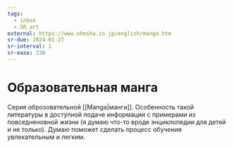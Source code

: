 ```yaml
---
tags:
  - inbox
  - SR_art
external: https://www.ohmsha.co.jp/english/manga.htm
sr-due: 2024-01-27
sr-interval: 1
sr-ease: 230
---
```


# Образовательная манга

Серия оброзовательной [[Manga|манги]]. Особенность такой литературы в
доступной подаче информации с примерами из повседненовной жизни (я думаю
что-то вроде энциклопедии для детей и не только). Думаю поможет сделать
процесс обучения увлекательным и легким.
